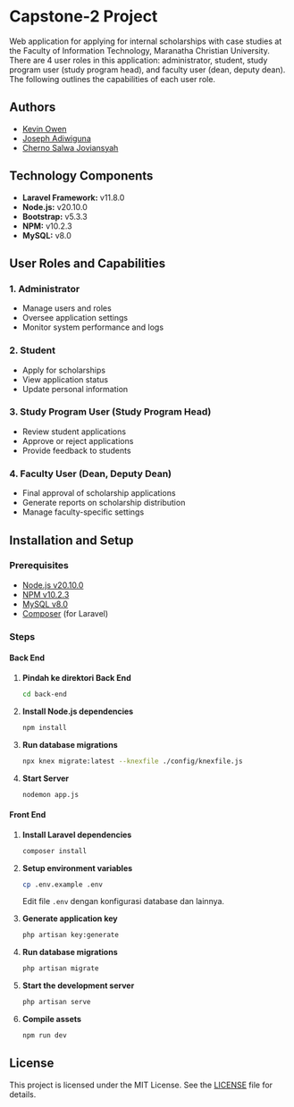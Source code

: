 # Capstone-2 Project

Web application for applying for internal scholarships with case studies at the Faculty of Information Technology, Maranatha Christian University. There are 4 user roles in this application: administrator, student, study program user (study program head), and faculty user (dean, deputy dean). The following outlines the capabilities of each user role.

## Authors
* [Kevin Owen](https://github.com/kvinown)
* [Joseph Adiwiguna](https://github.com/JosephAdiwiguna1)
* [Cherno Salwa Joviansyah](https://github.com/ITJov)

## Technology Components
* **Laravel Framework:** v11.8.0
* **Node.js:** v20.10.0
* **Bootstrap:** v5.3.3
* **NPM:** v10.2.3
* **MySQL:** v8.0

## User Roles and Capabilities

### 1. Administrator
- Manage users and roles
- Oversee application settings
- Monitor system performance and logs

### 2. Student
- Apply for scholarships
- View application status
- Update personal information

### 3. Study Program User (Study Program Head)
- Review student applications
- Approve or reject applications
- Provide feedback to students

### 4. Faculty User (Dean, Deputy Dean)
- Final approval of scholarship applications
- Generate reports on scholarship distribution
- Manage faculty-specific settings

## Installation and Setup

### Prerequisites
- [Node.js v20.10.0](https://nodejs.org/)
- [NPM v10.2.3](https://www.npmjs.com/)
- [MySQL v8.0](https://www.mysql.com/)
- [Composer](https://getcomposer.org/) (for Laravel)

### Steps

#### Back End

1. **Pindah ke direktori Back End**
    ```sh
    cd back-end
    ```

2. **Install Node.js dependencies**
    ```sh
    npm install
    ```

3. **Run database migrations**
    ```sh
    npx knex migrate:latest --knexfile ./config/knexfile.js
    ```
4. **Start Server**
    ```sh
   nodemon app.js
    ```

#### Front End 

1. **Install Laravel dependencies**
    ```sh
    composer install
    ```

2. **Setup environment variables**
    ```sh
    cp .env.example .env
    ```
   Edit file `.env` dengan konfigurasi database dan lainnya.

3. **Generate application key**
    ```sh
    php artisan key:generate
    ```

4. **Run database migrations**
    ```sh
    php artisan migrate
    ```

5. **Start the development server**
    ```sh
    php artisan serve
    ```

6. **Compile assets**
    ```sh
    npm run dev
    ```

## License
This project is licensed under the MIT License. See the [LICENSE](LICENSE) file for details.
